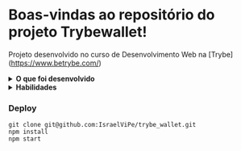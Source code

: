 # Boas-vindas ao repositório do projeto Trybewallet!

 Projeto desenvolvido no curso de Desenvolvimento Web na [Trybe] (https://www.betrybe.com/)

<details>
  <summary><strong>O que foi desenvolvido</strong></summary><br />

  Uma carteira de controle de gastos com conversor de moedas, ao utilizar essa aplicação um usuário deverá ser capaz de:

  - Adicionar, remover e editar um gasto;
  - Visualizar uma tabelas com seus gastos;
  - Visualizar o total de gastos convertidos para uma moeda de escolha;
</details>

<details>
  <summary><strong>Habilidades</strong></summary><br />

Neste projeto foram aplicadas as seguintes skills: 

- Criar um _store_ Redux em aplicações React

- Criar _reducers_ no Redux em aplicações React

- Criar _actions_ no Redux em aplicações React

- Criar _dispatchers_ no Redux em aplicações React

- Conectar Redux aos componentes React

- Criar _actions_ assíncronas na sua aplicação React que faz uso de Redux.
</details>

### Deploy
```
git clone git@github.com:IsraelViPe/trybe_wallet.git
npm install
npm start
```
